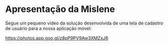 # Apresentação da  Mislene

Segue um pequeno vídeo da solução desenvolvida de uma tela de cadastro de usuário para a nossa aplicação móvel:


https://photos.app.goo.gl/z8pP9PV9Aw3XMZxJ6
